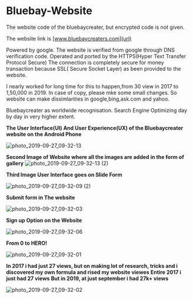 # Bluebay-Website
The website code of the bluebaycreater, but encrypted code is not given.

The website link is [www.bluebaycreaters.com](url)

Powered by google. The website is verified from google through DNS verification code.
Operated and ported by the HTTPS(Hyper Text Transfer Protocol Secure)
The connection is completely secure for money transaction because SSL( Secure Socket Layer) as been provided to the website.

I nearly worked for long time for this to happen,from 30 view in 2017 to 1,50,000 in 2019.
In case of copy, please mke some small changes. So website can make dissimlarities in google,bing,ask.com and yahoo.


Bluebaycreater as worldwide recognisation.
Search Engine Optimizing day by day in very higher extent.

**The User Interface(UI) And User Experience(UX) of the Bluebaycreater website on the Android Phone**

![photo_2019-09-27_09-32-13](https://user-images.githubusercontent.com/39979024/65742142-893f6080-e10c-11e9-8c30-73e0fbee33ea.jpg)

**Second Image of Website where all the images are added in the form of gallery**
![photo_2019-09-27_09-32-13 (2)](https://user-images.githubusercontent.com/39979024/65742220-dd4a4500-e10c-11e9-9a83-417561edba14.jpg)


**Third Image User Interface goes on Slide Form**

![photo_2019-09-27_09-32-09 (2)](https://user-images.githubusercontent.com/39979024/65742244-023eb800-e10d-11e9-8578-18d4408d9af8.jpg)

**Submit form in The website**

![photo_2019-09-27_09-32-03](https://user-images.githubusercontent.com/39979024/65742263-14b8f180-e10d-11e9-8e42-1f6ecdcf6321.jpg)


**Sign up Option on the Website**

![photo_2019-09-27_09-32-06](https://user-images.githubusercontent.com/39979024/65742278-21d5e080-e10d-11e9-98a5-68a8d7904112.jpg)
















**From 0 to HERO!**


![photo_2019-09-27_09-32-01](https://user-images.githubusercontent.com/39979024/65817491-27bee500-e225-11e9-81f1-cdeb292dbed0.jpg)

**In 2017 i had just 27 views, but on making lot of research, tricks and i discovered my own formula and rised my website viewes**
**Entire 2017 i just had 27 views**
**But in 2019, at just september i had 27k+ views**

![photo_2019-09-27_09-32-02](https://user-images.githubusercontent.com/39979024/65817505-5b017400-e225-11e9-8996-780b7d8ba746.jpg)


